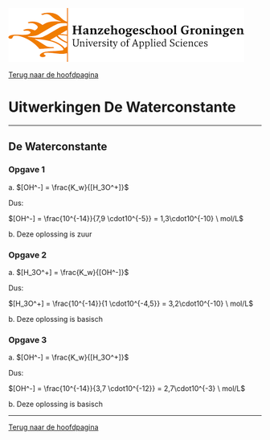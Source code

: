 ![Hanze](../hanze/hanze.png)

[Terug naar de hoofdpagina ](../index.md)

# Uitwerkingen De Waterconstante 

---

## De Waterconstante

### Opgave 1

a. $[OH^-] = \frac{K_w}{[H_3O^+]}$

Dus:

$[OH^-] = \frac{10^{-14}}{7,9 \cdot10^{-5}} = 1,3\cdot10^{-10} \ mol/L$

b. Deze oplossing is zuur

### Opgave 2

a. $[H_3O^+] = \frac{K_w}{[OH^-]}$

Dus:

$[H_3O^+] = \frac{10^{-14}}{1 \cdot10^{-4,5}} = 3,2\cdot10^{-10} \ mol/L$

b. Deze oplossing is basisch

### Opgave 3

a. $[OH^-] = \frac{K_w}{[H_3O^+]}$

Dus:

$[OH^-] = \frac{10^{-14}}{3,7 \cdot10^{-12}} = 2,7\cdot10^{-3} \ mol/L$

b. Deze oplossing is basisch


---

[Terug naar de hoofdpagina ](../index.md)

